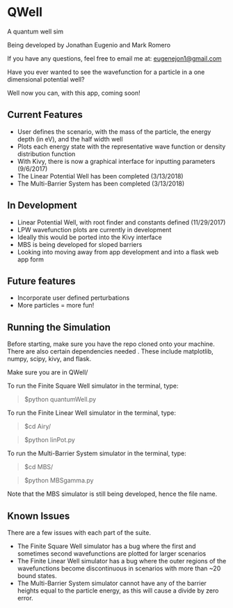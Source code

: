 # QWell
A quantum well sim

Being developed by Jonathan Eugenio and Mark Romero

If you have any questions, feel free to email me at: eugenejon1@gmail.com


Have you ever wanted to see the wavefunction for a particle in a one dimensional potential well?

Well now you can, with this app, coming soon!

## Current Features
* User defines the scenario, with the mass of the particle, the energy depth (in eV), and the half width well
* Plots each energy state with the representative wave function or density distribution function
* With Kivy, there is now a graphical interface for inputting parameters (9/6/2017)
* The Linear Potential Well has been completed (3/13/2018)
* The Multi-Barrier System has been completed (3/13/2018)

## In Development
* Linear Potential Well, with root finder and constants defined (11/29/2017)
* LPW wavefunction plots are currently in development
* Ideally this would be ported into the Kivy interface
* MBS is being developed for sloped barriers
* Looking into moving away from app development and into a flask web app form

## Future features
* Incorporate user defined perturbations
* More particles = more fun!

## Running the Simulation
Before starting, make sure you have the repo cloned onto your machine. There are also certain dependencies needed . These include matplotlib, numpy, scipy, kivy, and flask.

Make sure you are in QWell/

To run the Finite Square Well simulator in the terminal, type:
> $python quantumWell.py

To run the Finite Linear Well simulator in the terminal, type:
> $cd Airy/


> $python linPot.py

To run the Multi-Barrier System simulator in the terminal, type:
> $cd MBS/


> $python MBSgamma.py


Note that the MBS simulator is still being developed, hence the file name.

## Known Issues
There are a few issues with each part of the suite.
* The Finite Square Well simulator has a bug where the first and sometimes second wavefunctions are plotted for larger scenarios
* The Finite Linear Well simulator has a bug where the outer regions of the wavefunctions become discontinuous in scenarios with more than ~20 bound states.
* The Multi-Barrier System simulator cannot have any of the barrier heights equal to the particle energy, as this will cause a divide by zero error.
